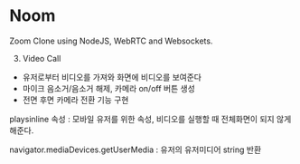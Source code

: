 # Noom

Zoom Clone using NodeJS, WebRTC and Websockets.

3. Video Call

- 유저로부터 비디오를 가져와 화면에 비디오를 보여준다
- 마이크 음소거/음소거 해제, 카메라 on/off 버튼 생성
- 전면 후면 카메라 전환 기능 구현

playsinline 속성
: 모바일 유저를 위한 속성, 비디오를 실행할 때 전체화면이 되지 않게 해준다.

navigator.mediaDevices.getUserMedia
: 유저의 유저미디어 string 반환
